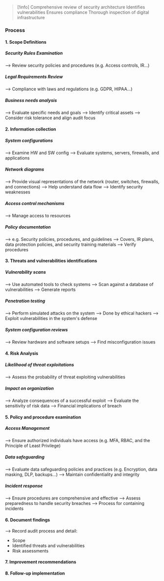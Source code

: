 > [!info]
 Comprehensive review of security architecture
 Identifies vulnerabilities
 Ensures compliance
 Thorough inspection of digital infrastructure

### Process

#### 1. Scope Definitions

##### Security Rules Examination
--> Review security policies and procedures (e.g. Access controls, IR...)
##### Legal Requirements Review
--> Compliance with laws and regulations (e.g. GDPR, HIPAA...)
##### Business needs analysis
--> Evaluate specific needs and goals
--> Identify critical assets
--> Consider risk tolerance and align audit focus

#### 2. Information collection

##### System configurations
--> Examine HW and SW config
--> Evaluate systems, servers, firewalls, and applications

##### Network diagrams
--> Provide visual representations of the network (router, switches, firewalls, and connections)
--> Help understand data flow
--> Identify security weaknesses

##### Access control mechanisms
--> Manage access to resources

##### Policy documentation
--> e.g. Security policies, procedures, and guidelines
--> Covers, IR plans, data protection policies, and security training materials
--> Verify procedures

#### 3. Threats and vulnerabilities identifications

##### Vulnerability scans
--> Use automated tools to check systems
--> Scan against a database of vulnerabilities
--> Generate reports
##### Penetration testing
--> Perform simulated attacks on the system
--> Done by ethical hackers
--> Exploit vulnerabilities in the system's defense

##### System configuration reviews
--> Review hardware and software setups
--> Find misconfiguration issues

#### 4. Risk Analysis

##### Likelihood of threat exploitations
--> Assess the probability of threat exploiting vulnerabilities

##### Impact on organization
--> Analyze consequences of a successful exploit
--> Evaluate the sensitivity of risk data
--> Financial implications of breach

#### 5. Policy and procedure examination

##### Access Management
--> Ensure authorized individuals have access (e.g. MFA, RBAC, and the Principle of Least Privilege)
##### Data safeguarding
--> Evaluate data safeguarding policies and practices (e.g. Encryption, data masking, DLP, backups...)
--> Maintain confidentiality and integrity
##### Incident response
--> Ensure procedures are comprehensive and effective
--> Assess preparedness to handle security breaches
--> Process for containing incidents

#### 6. Document findings
--> Record audit process and detail:
- Scope
- Identified threats and vulnerabilities
- Risk assessments

#### 7. Improvement recommendations

#### 8. Follow-up implementation